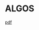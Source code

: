 # ALGOS
[pdf](https://info.lightbend.com/rs/558-NCX-702/images/ebook-reactive-microservices-the-evolution-of-microservices-at-scale-2.pdf)

